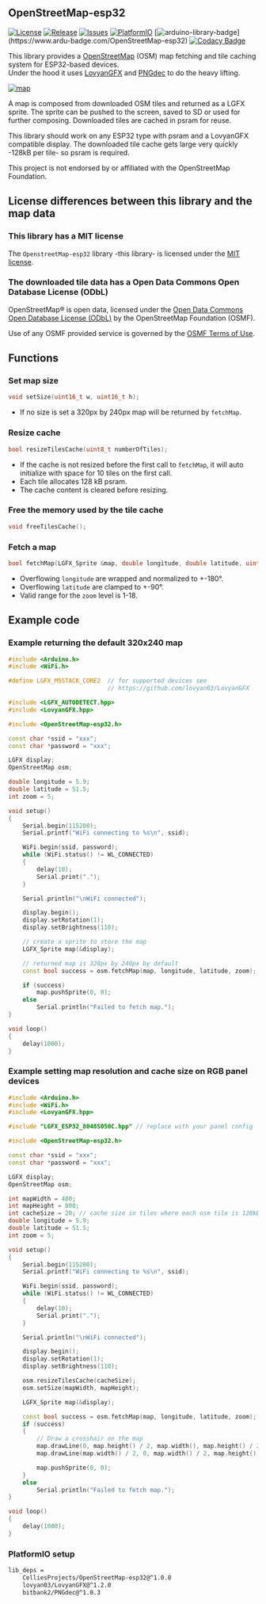 ## OpenStreetMap-esp32

[![License](https://img.shields.io/github/license/CelliesProjects/OpenStreetMap-esp32)](https://github.com/CelliesProjects/OpenStreetMap-esp32/blob/main/LICENSE)
[![Release](https://img.shields.io/github/v/release/CelliesProjects/OpenStreetMap-esp32)](https://github.com/CelliesProjects/OpenStreetMap-esp32/releases/latest)
[![Issues](https://img.shields.io/github/issues/CelliesProjects/OpenStreetMap-esp32)](https://github.com/CelliesProjects/OpenStreetMap-esp32/issues)
[![PlatformIO](https://img.shields.io/badge/PlatformIO-Compatible-green?logo=platformio)](https://registry.platformio.org/libraries/celliesprojects/openstreetmap-esp32)
[![arduino-library-badge](https://www.ardu-badge.com/badge/OpenStreetMap-esp32.svg?)](https://www.ardu-badge.com/OpenStreetMap-esp32)
[![Codacy Badge](https://app.codacy.com/project/badge/Grade/0961fc2320cd495a9411eb391d5791ca)](https://app.codacy.com/gh/CelliesProjects/OpenStreetMap-esp32/dashboard?utm_source=gh&utm_medium=referral&utm_content=&utm_campaign=Badge_grade)

This library provides a [OpenStreetMap](https://www.openstreetmap.org/) (OSM) map fetching and tile caching system for ESP32-based devices.  
Under the hood it uses [LovyanGFX](https://github.com/lovyan03/LovyanGFX) and [PNGdec](https://github.com/bitbank2/PNGdec) to do the heavy lifting.

[![map](https://github.com/user-attachments/assets/39a7f287-c59d-4365-888a-d4c3f77a1dd1 "Click to visit OpenStreetMap.org")](https://www.openstreetmap.org/)

A map is composed from downloaded OSM tiles and returned as a LGFX sprite.
The sprite can be pushed to the screen, saved to SD or used for further composing.
Downloaded tiles are cached in psram for reuse.

This library should work on any ESP32 type with psram and a LovyanGFX compatible display.
The downloaded tile cache gets large very quickly -128kB per tile- so psram is required.

This project is not endorsed by or affiliated with the OpenStreetMap Foundation.

## License differences between this library and the map data

### This library has a MIT license

The `OpenstreetMap-esp32` library -this library- is licensed under the [MIT license](/LICENSE).

### The downloaded tile data has a Open Data Commons Open Database License (ODbL)

OpenStreetMap® is open data, licensed under the [Open Data Commons Open Database License (ODbL)](https://opendatacommons.org/licenses/odbl/) by the OpenStreetMap Foundation (OSMF).

Use of any OSMF provided service is governed by the [OSMF Terms of Use](https://osmfoundation.org/wiki/Terms_of_Use).

## Functions

### Set map size

```c++
void setSize(uint16_t w, uint16_t h);
```

- If no size is set a 320px by 240px map will be returned by `fetchMap`.

### Resize cache

```c++
bool resizeTilesCache(uint8_t numberOfTiles); 
```

- If the cache is not resized before the first call to `fetchMap`, it will auto initialize with space for 10 tiles on the first call.
- Each tile allocates 128 kB psram.
- The cache content is cleared before resizing.

### Free the memory used by the tile cache

```c++
void freeTilesCache();
```

### Fetch a map

```c++
bool fetchMap(LGFX_Sprite &map, double longitude, double latitude, uint8_t zoom);
```

- Overflowing `longitude` are wrapped and normalized to +-180°.
- Overflowing `latitude` are clamped to +-90°.
- Valid range for the `zoom` level is 1-18.

## Example code

### Example returning the default 320x240 map

```c++
#include <Arduino.h>
#include <WiFi.h>

#define LGFX_M5STACK_CORE2  // for supported devices see 
                            // https://github.com/lovyan03/LovyanGFX

#include <LGFX_AUTODETECT.hpp>
#include <LovyanGFX.hpp>

#include <OpenStreetMap-esp32.h>

const char *ssid = "xxx";
const char *password = "xxx";

LGFX display;
OpenStreetMap osm;

double longitude = 5.9;
double latitude = 51.5;
int zoom = 5;

void setup()
{
    Serial.begin(115200);
    Serial.printf("WiFi connecting to %s\n", ssid);

    WiFi.begin(ssid, password);
    while (WiFi.status() != WL_CONNECTED)
    {
        delay(10);
        Serial.print(".");
    }

    Serial.println("\nWiFi connected");

    display.begin();
    display.setRotation(1);
    display.setBrightness(110);

    // create a sprite to store the map
    LGFX_Sprite map(&display); 

    // returned map is 320px by 240px by default
    const bool success = osm.fetchMap(map, longitude, latitude, zoom);

    if (success)
        map.pushSprite(0, 0);
    else
        Serial.println("Failed to fetch map.");
}

void loop()
{
    delay(1000);
}
```

### Example setting map resolution and cache size on RGB panel devices

```c++
#include <Arduino.h>
#include <WiFi.h>
#include <LovyanGFX.hpp>

#include "LGFX_ESP32_8048S050C.hpp" // replace with your panel config

#include <OpenStreetMap-esp32.h>

const char *ssid = "xxx";
const char *password = "xxx";

LGFX display;
OpenStreetMap osm;

int mapWidth = 480;
int mapHeight = 800;
int cacheSize = 20; // cache size in tiles where each osm tile is 128kB
double longitude = 5.9;
double latitude = 51.5;
int zoom = 5;

void setup()
{
    Serial.begin(115200);
    Serial.printf("WiFi connecting to %s\n", ssid);

    WiFi.begin(ssid, password);
    while (WiFi.status() != WL_CONNECTED)
    {
        delay(10);
        Serial.print(".");
    }

    Serial.println("\nWiFi connected");

    display.begin();
    display.setRotation(1);
    display.setBrightness(110);

    osm.resizeTilesCache(cacheSize);
    osm.setSize(mapWidth, mapHeight);

    LGFX_Sprite map(&display);

    const bool success = osm.fetchMap(map, longitude, latitude, zoom);
    if (success)
    {
        // Draw a crosshair on the map
        map.drawLine(0, map.height() / 2, map.width(), map.height() / 2, 0);
        map.drawLine(map.width() / 2, 0, map.width() / 2, map.height(), 0);

        map.pushSprite(0, 0);
    }
    else
        Serial.println("Failed to fetch map.");
}

void loop()
{
    delay(1000);
}
```

### PlatformIO setup

```bash
lib_deps =
    CelliesProjects/OpenStreetMap-esp32@^1.0.0
    lovyan03/LovyanGFX@^1.2.0
    bitbank2/PNGdec@^1.0.3  
```
